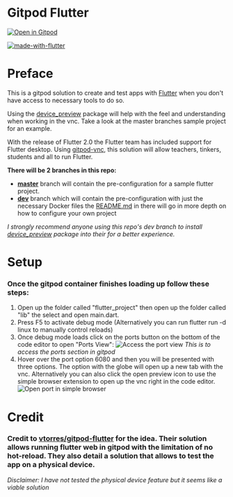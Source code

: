 # **Gitpod Flutter**


[![Open in Gitpod](https://gitpod.io/button/open-in-gitpod.svg)](https://gitpod.io/#https://github.com/krlaa/gitpod-flutter)

[![made-with-flutter](https://img.shields.io/badge/Made%20with-Gitpod-1f425f.svg)](https://www.python.org/)
# Preface
This is a gitpod solution to create and test apps with [Flutter](https://flutter.dev/) when you don't have access to necessary tools to do so.

Using the [device_preview](https://pub.dev/packages/device_preview) package will help with the feel and understanding when working in the vnc. Take a look at the master branches sample project for an example.



With the release of Flutter 2.0 the Flutter team has included support for Flutter desktop. Using [gitpod-vnc](https://www.gitpod.io/blog/native-ui-with-vnc/), this solution will allow teachers, tinkers, students and all to run Flutter.

**There will be 2 branches in this repo:**
- **[master](https://github.com/krlaa/gitpod-flutter)** branch will contain the pre-configuration for a sample flutter project.
- **[dev](https://github.com/krlaa/gitpod-flutter/tree/dev)** branch which will contain the pre-configuration with just the necessary Docker files the [README.md](https://github.com/krlaa/gitpod-flutter/blob/dev/README.md) in there will go in more depth on how to configure your own project

*I strongly recommend anyone using this repo's dev branch to install [device_preview](https://pub.dev/packages/device_preview) package into their for a better experience.*
# Setup 
### Once the gitpod container finishes loading up follow these steps:
1. Open up the folder called "flutter_project" then open up the folder called "lib" the select and open main.dart.
2. Press F5 to activate debug mode (Alternatively you can run flutter run -d linux to manually control reloads)
3. Once debug mode loads click on the ports button on the bottom of the code editor to open "Ports View":
![Access the port view](https://i.ibb.co/L9zKDRK/indication.png)
*This is to access the ports section in gitpod*
4. Hover over the port option 6080 and then you will be presented with three options. The option with the globe will open up a new tab with the vnc. Alternatively you can also click the open preview icon to use the simple browser extension to open up the vnc right in the code editor.
![Open port in simple browser](https://i.ibb.co/mqd68v9/indication2.png)

# Credit
### Credit to [vtorres/gitpod-flutter](https://github.com/vtorres/gitpod-flutter) for the idea. Their solution allows running flutter web in gitpod with the limitation of no hot-reload. They also detail a solution that allows to test the app on a physical device.
*Disclaimer: I have not tested the physical device feature but it seems like a viable solution*

